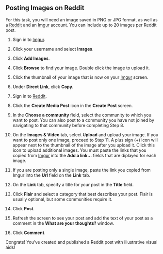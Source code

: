
## Posting Images on Reddit

For this task, you will need an image saved in PNG or JPG format, as well as a [Reddit](https://www.reddit.com/) and an [Imgur](https://imgur.com/) account. You can include up to 20 images per Reddit post.   

1. Sign in to [Imgur](https://imgur.com/).  

2. Click your username and select **Images**.  
  
3. Click **Add Images**.  

4. Click **Browse** to find your image. Double click the image to upload it.  

5. Click the thumbnail of your image that is now on your [Imgur](https://imgur.com/) screen.  
 
6. Under **Direct Link**, click **Copy**.  

7. Sign in to [Reddit](https://www.reddit.com/).  

8. Click the **Create Media Post** icon in the **Create Post** screen.  

9. In the **Choose a community** field, select the community to which you want to post. You can also post to a community you have not joined by navigating to that community before completing Step 8.
    
10. On the **Images & Video** tab, select **Upload** and upload your image. If you want to post only one image, proceed to Step 11. A plus sign (+) icon will appear next to the thumbnail of the image after you upload it. Click this icon to upload additional images. You must paste the links that you copied from [Imgur](https://imgur.com/) into the **Add a link...** fields that are diplayed for each image.  
    
11. If you are posting only a single image, paste the link you copied from Imgur into the **Url** field on the **Link** tab.  

12. On the **Link** tab, specify a title for your post in the **Title** field.  

13. Click **Flair** and select a category that best describes your post. Flair is usually optional, but some communities require it.  
 
14. Click **Post**.  

15. Refresh the screen to see your post and add the text of your post as a comment in the **What are your thoughts?** window.  

16. Click **Comment**.

Congrats! You've created and published a Reddit post with illustrative visual aids!
